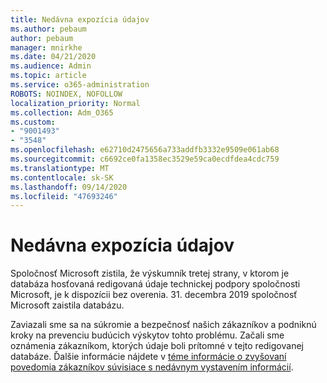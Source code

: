 ```yaml
---
title: Nedávna expozícia údajov
ms.author: pebaum
author: pebaum
manager: mnirkhe
ms.date: 04/21/2020
ms.audience: Admin
ms.topic: article
ms.service: o365-administration
ROBOTS: NOINDEX, NOFOLLOW
localization_priority: Normal
ms.collection: Adm_O365
ms.custom:
- "9001493"
- "3548"
ms.openlocfilehash: e62710d2475656a733addfb3332e9509e061ab68
ms.sourcegitcommit: c6692ce0fa1358ec3529e59ca0ecdfdea4cdc759
ms.translationtype: MT
ms.contentlocale: sk-SK
ms.lasthandoff: 09/14/2020
ms.locfileid: "47693246"
---
```

# <a name="recent-data-exposure"></a>Nedávna expozícia údajov

Spoločnosť Microsoft zistila, že výskumník tretej strany, v ktorom je databáza hosťovaná redigovaná údaje technickej podpory spoločnosti Microsoft, je k dispozícii bez overenia. 31. decembra 2019 spoločnosť Microsoft zaistila databázu.

Zaviazali sme sa na súkromie a bezpečnosť našich zákazníkov a podniknú kroky na prevenciu budúcich výskytov tohto problému. Začali sme oznámenia zákazníkom, ktorých údaje boli prítomné v tejto redigovanej databáze. Ďalšie informácie nájdete v [téme informácie o zvyšovaní povedomia zákazníkov súvisiace s nedávnym vystavením informácií](https://aka.ms/privacyinfo).
